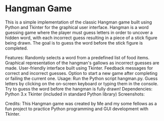 <h1>Hangman Game</h1>
This is a simple implementation of the classic Hangman game built using Python and Tkinter for the graphical user interface. Hangman is a word guessing game where the player must guess letters in order to uncover a hidden word, with each incorrect guess resulting in a piece of a stick figure being drawn. The goal is to guess the word before the stick figure is completed.

Features:
Randomly selects a word from a predefined list of food items.
Graphical representation of the hangman's gallows as incorrect guesses are made.
User-friendly interface built using Tkinter.
Feedback messages for correct and incorrect guesses.
Option to start a new game after completing or failing the current one.
Usage:
Run the Python script hangman.py.
Guess letters by clicking on the on-screen keyboard or typing them in the console.
Try to guess the word before the hangman is fully drawn!
Dependencies:
Python 3.x
Tkinter (included in standard Python library)
Screenshots:

Credits:
This Hangman game was created by Me and my some fellows as a fun project to practice Python programming and GUI development with Tkinter.

